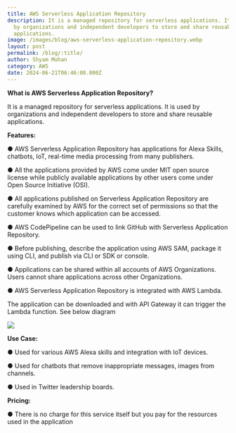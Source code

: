 ```yaml
---
title: AWS Serverless Application Repository
description: It is a managed repository for serverless applications. It is used
  by organizations and independent developers to store and share reusable
  applications.
image: /images/blog/aws-serverless-application-repository.webp
layout: post
permalink: /blog/:title/
author: Shyam Mohan
category: AWS
date: 2024-06-21T06:46:00.000Z
---
```


**What is AWS Serverless Application Repository?**

It is a managed repository for serverless applications. It is used by organizations and independent developers to store and share reusable applications.

**Features:**

● AWS Serverless Application Repository has applications for Alexa Skills, chatbots, IoT, real-time media processing from many publishers.

● All the applications provided by AWS come under MIT open source license while publicly available applications by other users come under Open Source Initiative (OSI).

● All applications published on Serverless Application Repository are carefully examined by AWS for the correct set of permissions so that the customer knows which application can be accessed.

● AWS CodePipeline can be used to link GitHub with Serverless Application Repository.

● Before publishing, describe the application using AWS SAM, package it using CLI, and publish via CLI or SDK or console.

● Applications can be shared within all accounts of AWS Organizations. Users cannot share applications across other Organizations.

● AWS Serverless Application Repository is integrated with AWS Lambda.

The application can be downloaded and with API Gateway it can trigger the Lambda function. See below diagram

  
  
  

![](https://lh7-us.googleusercontent.com/docsz/AD_4nXdLjlcwKluM6elNEMuMFu12X0KqXJbhEGbcGgbrHIZNA7m3P10bDpXeiMC-4AlSIu3OQMgu1W0fwsY0Ab_rS6S2PSvzM40Tkzp0E0baajracuoA_GODVITDxo3CuqZV0hywjWY7FbVgwTDzMiD6pXqDP33X?key=DolJBsYn1X8zMHIyAnLicQ)

  

**Use Case:**

● Used for various AWS Alexa skills and integration with IoT devices.

● Used for chatbots that remove inappropriate messages, images from channels.

● Used in Twitter leadership boards.

  

**Pricing:**

● There is no charge for this service itself but you pay for the resources used in the application
